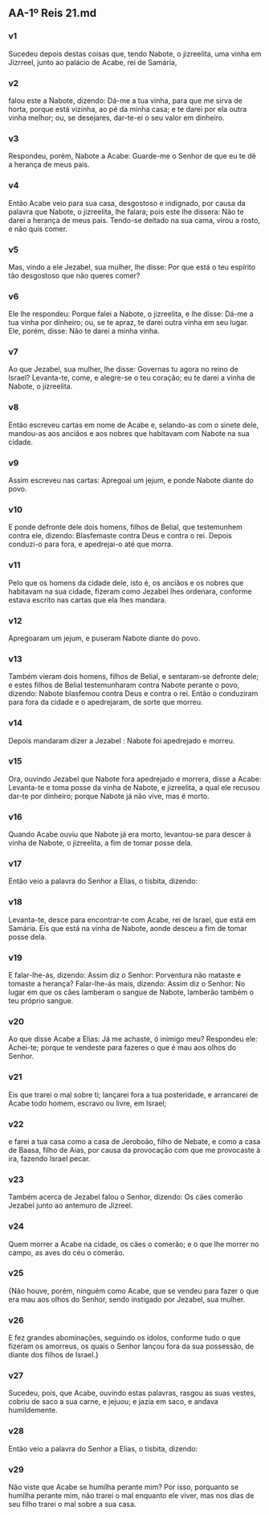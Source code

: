 ## AA-1º Reis 21.md
### v1
 Sucedeu depois destas coisas que, tendo Nabote, o jizreelita, uma vinha em Jizrreel, junto ao palácio de Acabe, rei de Samária,
### v2
 falou este a Nabote, dizendo: Dá-me a tua vinha, para que me sirva de horta, porque está vizinha, ao pé da minha casa; e te darei por ela outra vinha melhor; ou, se desejares, dar-te-ei o seu valor em dinheiro.
### v3
 Respondeu, porém, Nabote a Acabe: Guarde-me o Senhor de que eu te dê a herança de meus pais.
### v4
 Então Acabe veio para sua casa, desgostoso e indignado, por causa da palavra que Nabote, o jizreelita, lhe falara; pois este lhe dissera: Não te darei a herança de meus pais. Tendo-se deitado na sua cama, virou a rosto, e não quis comer.
### v5
 Mas, vindo a ele Jezabel, sua mulher, lhe disse: Por que está o teu espírito tão desgostoso que não queres comer?
### v6
 Ele lhe respondeu: Porque falei a Nabote, o jizreelita, e lhe disse: Dá-me a tua vinha por dinheiro; ou, se te apraz, te darei outra vinha em seu lugar. Ele, porém, disse: Não te darei a minha vinha.
### v7
 Ao que Jezabel, sua mulher, lhe disse: Governas tu agora no reino de Israel? Levanta-te, come, e alegre-se o teu coração; eu te darei a vinha de Nabote, o jizreelita.
### v8
 Então escreveu cartas em nome de Acabe e, selando-as com o sinete dele, mandou-as aos anciãos e aos nobres que habitavam com Nabote na sua cidade.
### v9
 Assim escreveu nas cartas: Apregoai um jejum, e ponde Nabote diante do povo.
### v10
 E ponde defronte dele dois homens, filhos de Belial, que testemunhem contra ele, dizendo: Blasfemaste contra Deus e contra o rei. Depois conduzi-o para fora, e apedrejai-o até que morra.
### v11
 Pelo que os homens da cidade dele, isto é, os anciãos e os nobres que habitavam na sua cidade, fizeram como Jezabel lhes ordenara, conforme estava escrito nas cartas que ela lhes mandara.
### v12
 Apregoaram um jejum, e puseram Nabote diante do povo.
### v13
 Também vieram dois homens, filhos de Belial, e sentaram-se defronte dele; e estes filhos de Belial testemunharam contra Nabote perante o povo, dizendo: Nabote blasfemou contra Deus e contra o rei. Então o conduziram para fora da cidade e o apedrejaram, de sorte que morreu.
### v14
 Depois mandaram dizer a Jezabel : Nabote foi apedrejado e morreu.
### v15
 Ora, ouvindo Jezabel que Nabote fora apedrejado e morrera, disse a Acabe: Levanta-te e toma posse da vinha de Nabote, e jizreelita, a qual ele recusou dar-te por dinheiro; porque Nabote já não vive, mas é morto.
### v16
 Quando Acabe ouviu que Nabote já era morto, levantou-se para descer à vinha de Nabote, o jizreelita, a fim de tomar posse dela.
### v17
 Então veio a palavra do Senhor a Elias, o tisbita, dizendo:
### v18
 Levanta-te, desce para encontrar-te com Acabe, rei de Israel, que está em Samária. Eis que está na vinha de Nabote, aonde desceu a fim de tomar posse dela.
### v19
 E falar-lhe-ás, dizendo: Assim diz o Senhor: Porventura não mataste e tomaste a herança? Falar-lhe-ás mais, dizendo: Assim diz o Senhor: No lugar em que os cães lamberam o sangue de Nabote, lamberão também o teu próprio sangue.
### v20
 Ao que disse Acabe a Elias: Já me achaste, ó inimigo meu? Respondeu ele: Achei-te; porque te vendeste para fazeres o que é mau aos olhos do Senhor.
### v21
 Eis que trarei o mal sobre ti; lançarei fora a tua posteridade, e arrancarei de Acabe todo homem, escravo ou livre, em Israel;
### v22
 e farei a tua casa como a casa de Jeroboão, filho de Nebate, e como a casa de Baasa, filho de Aías, por causa da provocação com que me provocaste à ira, fazendo Israel pecar.
### v23
 Também acerca de Jezabel falou o Senhor, dizendo: Os cães comerão Jezabel junto ao antemuro de Jizreel.
### v24
 Quem morrer a Acabe na cidade, os cães o comerão; e o que lhe morrer no campo, as aves do céu o comerão.
### v25
 {Não houve, porém, ninguém como Acabe, que se vendeu para fazer o que era mau aos olhos do Senhor, sendo instigado por Jezabel, sua mulher.
### v26
 E fez grandes abominações, seguindo os ídolos, conforme tudo o que fizeram os amorreus, os quais o Senhor lançou fora da sua possessão, de diante dos filhos de Israel.}
### v27
 Sucedeu, pois, que Acabe, ouvindo estas palavras, rasgou as suas vestes, cobriu de saco a sua carne, e jejuou; e jazia em saco, e andava humildemente.
### v28
 Então veio a palavra do Senhor a Elias, o tisbita, dizendo:
### v29
 Não viste que Acabe se humilha perante mim? Por isso, porquanto se humilha perante mim, não trarei o mal enquanto ele viver, mas nos dias de seu filho trarei o mal sobre a sua casa.

